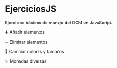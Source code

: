 # EjerciciosJS
Ejercicios básicos de manejo del DOM en JavaScript.

➕ Añadir elementos

➖ Eliminar elementos

🎨 Cambiar colores y tamaños

✨ Monadas diversas
